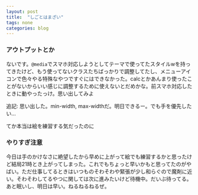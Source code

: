 ```yaml
---
layout: post
title:  "しごとはまざい"
tags: none
categories: blog
---
```

### アウトプットとか
ないです。`@media`でスマホ対応しようとしてテーマで使ってたスタイルwを持ってきたけど、もう使ってないクラスたちばっかりで調整してたし、メニューアイコンで色々やる特殊なやつですぐにはできなかった。calcとかあんまり使ったことがないからいい感じに調整するために使えないとだめかな。前スマホ対応したときに動やったっけ。思い出してみよ

追記: 思い出した。min-width, max-widthだ。明日できるー。でも手を優先したい...

てか本当は絵を練習する気だったのに

### やりすぎ注意
今日は手のかけなさに絶望したから早めに上がって絵でも練習するかと思ったけど結局21時とき上がってしまった。これでもちょっと早いかもと思ってたのがやばい。ただ仕事してるときはいつものそわそわや緊張が少し和らぐので魔剤に近い。そわそわしてるやつに関しては次に進みたいけど待機中。だいぶ待ってる。あと眠いし、明日は早い。ねるねるねるぜ。
